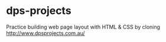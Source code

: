 # dps-projects
Practice building web page layout with HTML & CSS by cloning http://www.dpsprojects.com.au/

